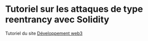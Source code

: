 # Tutoriel sur les attaques de type reentrancy avec Solidity
Tutoriel du site [Développement web3](https://www.developpement-web3.fr/solidity-reentrancy-attack.html)